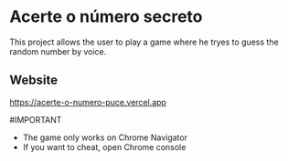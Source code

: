 # Acerte o número secreto

This project allows the user to play a game where he tryes to guess the random number by voice.

## Website

https://acerte-o-numero-puce.vercel.app

#IMPORTANT

* The game only works on Chrome Navigator
* If you want to cheat, open Chrome console